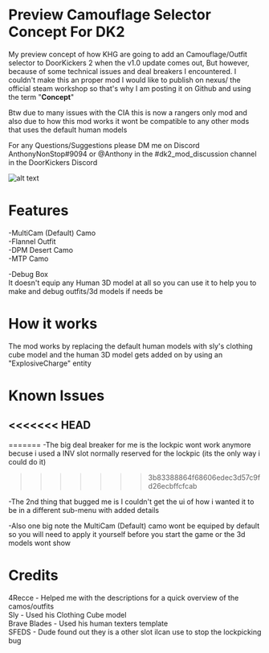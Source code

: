 # Preview Camouflage Selector Concept For DK2

My preview concept of how KHG are going to add an Camouflage/Outfit selector to DoorKickers 2 when the v1.0 update comes out, But however, because of some technical issues and deal breakers I encountered. I couldn't make this an proper mod I would like to publish on nexus/ the official steam workshop so that's why I am posting it on Github and using the term "**Concept**"

Btw due to many issues with the CIA this is now a rangers only mod and also due to how this mod works it wont be compatible to any other mods that uses the default human models

For any Questions/Suggestions please DM me on Discord AnthonyNonStop#9094 or @Anthony in the #dk2_mod_discussion channel in the DoorKickers Discord

![alt text](https://github.com/AnthonyNonStop/Camouflage-Selector-Concept/blob/master/.GitHub%20Read%20Me%20Photos%20Files/read_me_pic.png)
# Features

-MultiCam (Default) Camo <br />
-Flannel Outfit <br />
-DPM Desert Camo<br />
-MTP Camo<br />

-Debug Box <br />
  It doesn't equip any Human 3D model at all so you can use it to help you to make and debug outfits/3d models if needs be

# How it works
The mod works by replacing the default human models with sly's clothing cube model and the human 3D model gets added on by using an "ExplosiveCharge" entity

# Known Issues

<<<<<<< HEAD
-
=======
-The big deal breaker for me is the lockpic wont work anymore becuse i used a INV slot normally reserved for the lockpic (its the only way i could do it)
>>>>>>> 3b83388864f68606edec3d57c9fd26ecbffcfcab

-The 2nd thing that bugged me is I couldn't get the ui of how i wanted it to be in a different sub-menu with added details

-Also one big note the MultiCam (Default) camo wont be equiped by default so you will need to apply it yourself before you start the game or the 3d models wont show

# Credits

4Recce - Helped me with the descriptions for a quick overview of the camos/outfits <br />
Sly - Used his Clothing Cube model <br />
Brave Blades - Used his human texters template <br />
SFEDS - Dude found out they is a other slot iIcan use to stop the lockpicking bug<br />
